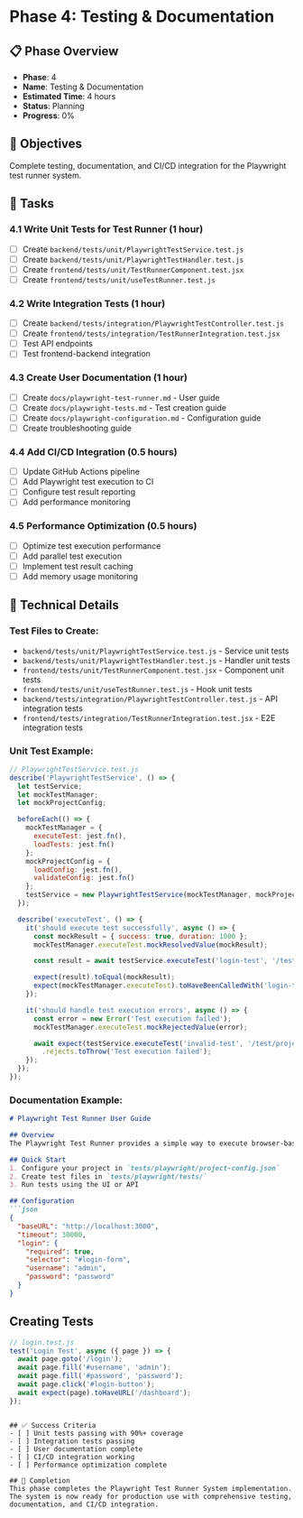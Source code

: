 # Phase 4: Testing & Documentation

## 📋 Phase Overview
- **Phase**: 4
- **Name**: Testing & Documentation
- **Estimated Time**: 4 hours
- **Status**: Planning
- **Progress**: 0%

## 🎯 Objectives
Complete testing, documentation, and CI/CD integration for the Playwright test runner system.

## 📝 Tasks

### 4.1 Write Unit Tests for Test Runner (1 hour)
- [ ] Create `backend/tests/unit/PlaywrightTestService.test.js`
- [ ] Create `backend/tests/unit/PlaywrightTestHandler.test.js`
- [ ] Create `frontend/tests/unit/TestRunnerComponent.test.jsx`
- [ ] Create `frontend/tests/unit/useTestRunner.test.js`

### 4.2 Write Integration Tests (1 hour)
- [ ] Create `backend/tests/integration/PlaywrightTestController.test.js`
- [ ] Create `frontend/tests/integration/TestRunnerIntegration.test.jsx`
- [ ] Test API endpoints
- [ ] Test frontend-backend integration

### 4.3 Create User Documentation (1 hour)
- [ ] Create `docs/playwright-test-runner.md` - User guide
- [ ] Create `docs/playwright-tests.md` - Test creation guide
- [ ] Create `docs/playwright-configuration.md` - Configuration guide
- [ ] Create troubleshooting guide

### 4.4 Add CI/CD Integration (0.5 hours)
- [ ] Update GitHub Actions pipeline
- [ ] Add Playwright test execution to CI
- [ ] Configure test result reporting
- [ ] Add performance monitoring

### 4.5 Performance Optimization (0.5 hours)
- [ ] Optimize test execution performance
- [ ] Add parallel test execution
- [ ] Implement test result caching
- [ ] Add memory usage monitoring

## 🔧 Technical Details

### Test Files to Create:
- `backend/tests/unit/PlaywrightTestService.test.js` - Service unit tests
- `backend/tests/unit/PlaywrightTestHandler.test.js` - Handler unit tests
- `frontend/tests/unit/TestRunnerComponent.test.jsx` - Component unit tests
- `frontend/tests/unit/useTestRunner.test.js` - Hook unit tests
- `backend/tests/integration/PlaywrightTestController.test.js` - API integration tests
- `frontend/tests/integration/TestRunnerIntegration.test.jsx` - E2E integration tests

### Unit Test Example:
```javascript
// PlaywrightTestService.test.js
describe('PlaywrightTestService', () => {
  let testService;
  let mockTestManager;
  let mockProjectConfig;

  beforeEach(() => {
    mockTestManager = {
      executeTest: jest.fn(),
      loadTests: jest.fn()
    };
    mockProjectConfig = {
      loadConfig: jest.fn(),
      validateConfig: jest.fn()
    };
    testService = new PlaywrightTestService(mockTestManager, mockProjectConfig);
  });

  describe('executeTest', () => {
    it('should execute test successfully', async () => {
      const mockResult = { success: true, duration: 1000 };
      mockTestManager.executeTest.mockResolvedValue(mockResult);

      const result = await testService.executeTest('login-test', '/test/project');

      expect(result).toEqual(mockResult);
      expect(mockTestManager.executeTest).toHaveBeenCalledWith('login-test', expect.any(Object));
    });

    it('should handle test execution errors', async () => {
      const error = new Error('Test execution failed');
      mockTestManager.executeTest.mockRejectedValue(error);

      await expect(testService.executeTest('invalid-test', '/test/project'))
        .rejects.toThrow('Test execution failed');
    });
  });
});
```

### Documentation Example:
```markdown
# Playwright Test Runner User Guide

## Overview
The Playwright Test Runner provides a simple way to execute browser-based tests with automatic login handling and project-specific configuration.

## Quick Start
1. Configure your project in `tests/playwright/project-config.json`
2. Create test files in `tests/playwright/tests/`
3. Run tests using the UI or API

## Configuration
```json
{
  "baseURL": "http://localhost:3000",
  "timeout": 30000,
  "login": {
    "required": true,
    "selector": "#login-form",
    "username": "admin",
    "password": "password"
  }
}
```

## Creating Tests
```javascript
// login.test.js
test('Login Test', async ({ page }) => {
  await page.goto('/login');
  await page.fill('#username', 'admin');
  await page.fill('#password', 'password');
  await page.click('#login-button');
  await expect(page).toHaveURL('/dashboard');
});
```
```

## ✅ Success Criteria
- [ ] Unit tests passing with 90%+ coverage
- [ ] Integration tests passing
- [ ] User documentation complete
- [ ] CI/CD integration working
- [ ] Performance optimization complete

## 🚀 Completion
This phase completes the Playwright Test Runner System implementation. The system is now ready for production use with comprehensive testing, documentation, and CI/CD integration.
